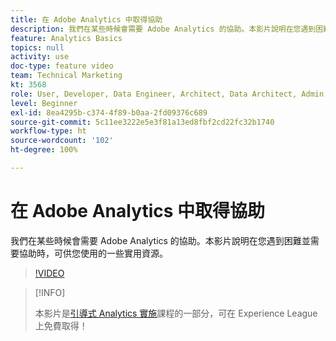 ```yaml
---
title: 在 Adobe Analytics 中取得協助
description: 我們在某些時候會需要 Adobe Analytics 的協助。本影片說明在您遇到困難並需要協助時，可供您使用的一些實用資源。
feature: Analytics Basics
topics: null
activity: use
doc-type: feature video
team: Technical Marketing
kt: 3568
role: User, Developer, Data Engineer, Architect, Data Architect, Admin, Leader
level: Beginner
exl-id: 8ea4295b-c374-4f89-b0aa-2fd09376c689
source-git-commit: 5c11ee3222e5e3f81a13ed8fbf2cd22fc32b1740
workflow-type: ht
source-wordcount: '102'
ht-degree: 100%

---
```


# 在 Adobe Analytics 中取得協助

我們在某些時候會需要 Adobe Analytics 的協助。本影片說明在您遇到困難並需要協助時，可供您使用的一些實用資源。

>[!VIDEO](https://video.tv.adobe.com/v/28753/?quality=12)

>[!INFO]
>
> 本影片是[引導式 Analytics 實施](https://experienceleague.adobe.com/?recommended=Analytics-D-1-2019.1)課程的一部分，可在 Experience League 上免費取得！
